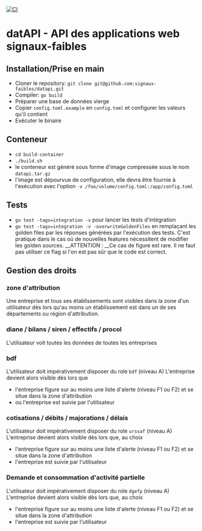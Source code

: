 [![CI](https://github.com/signaux-faibles/datapi/actions/workflows/pipeline.yml/badge.svg)](https://github.com/signaux-faibles/datapi/actions/workflows/pipeline.yml)

# datAPI - API des applications web signaux-faibles

## Installation/Prise en main
 - Cloner le repository: `git clone git@github.com:signaux-faibles/datapi.git`  
 - Compiler: `go build`  
 - Préparer une base de données vierge
 - Copier `config.toml.example` en `config.toml` et configurer les valeurs qu'il contient
 - Exécuter le binaire

## Conteneur
 - `cd build-container`
 - `./build.sh`
 - le conteneur est généré sous forme d'image compressée sous le nom `datapi.tar.gz`
 - l'image est dépourvue de configuration, elle devra être fournie à l'exécution avec l'option `-v /foo/volume/config.toml:/app/config.toml`

## Tests
 - `go test -tags=integration -v` pour lancer les tests d'intégration
 - `go test -tags=integration -v -overwriteGoldenFiles` en remplaçant les golden files par les réponses générées 
   par l'exécution des tests. C'est pratique dans le cas où de nouvelles features nécessitent de modifier les golden sources.
   __ATTENTION : __Ce cas de figure est rare. Il ne faut pas utiliser ce flag si l'on est pas sûr que le code est correct. 

## Gestion des droits
### zone d'attribution
Une entreprise et tous ses établissements sont visibles dans la zone d'un utilisateur dès lors qu'au moins 
un établissement est dans un de ses départements ou région d'attribution.

### diane / bilans / siren / effectifs / procol
L'utilisateur voit toutes les données de toutes les entreprises

### bdf
L'utilisateur doit impérativement disposer du role `bdf` (niveau A)
L'entreprise devient alors visible dès lors que
 - l'entreprise figure sur au moins une liste d'alerte (niveau F1 ou F2) et se situe dans la zone d'attribution
 - ou l'entreprise est suivie par l'utilisateur

### cotisations / débits / majorations / délais
L'utilisateur doit impérativement disposer du role `urssaf` (niveau A)
L'entreprise devient alors visible dès lors que, au choix
 - l'entreprise figure sur au moins une liste d'alerte (niveau F1 ou F2) et se situe dans la zone d'attribution
 - l'entreprise est suivie par l'utilisateur

### Demande et consommation d'activité partielle
L'utilisateur doit impérativement disposer du role `dgefp` (niveau A)
L'entreprise devient alors visible dès lors que, au choix
 - l'entreprise figure sur au moins une liste d'alerte (niveau F1 ou F2) et se situe dans la zone d'attribution
 - l'entreprise est suivie par l'utilisateur
